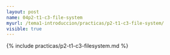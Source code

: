 ```yaml
---
layout: post
name: 04p2-t1-c3-file-system
myurl: /tema1-introduccion/practicas/p2-t1-c3-file-system/
visible: true
---
```


{% include practicas/p2-t1-c3-filesystem.md %}

